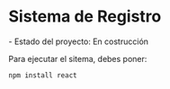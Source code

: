 <h1> Sistema de Registro</h1>
- Estado del proyecto: En costrucción

Para ejecutar el sitema, debes poner:

```npm install react```
